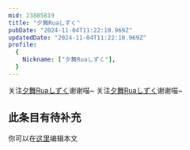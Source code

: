 ```yaml
---
mid: 23885819
title: "夕舞Ruaしずく"
pubDate: "2024-11-04T11:22:10.969Z"
updatedDate: "2024-11-04T11:22:10.969Z"
profile:
  {
    Nickname: ["夕舞Ruaしずく"],
  }
---
```


关注[夕舞Ruaしずく](https://space.bilibili.com/23885819)谢谢喵~ 关注[夕舞Ruaしずく](https://space.bilibili.com/23885819)谢谢喵~

## 此条目有待补充
你可以在[这里](https://github.com/Yuhanawa/VTuber.ICU/edit/master/src/content/v/夕舞Ruaしずく/index.md)编辑本文
